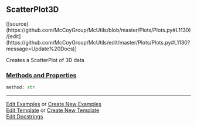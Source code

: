 ## <a id="McUtils.Plots.Plots.ScatterPlot3D">ScatterPlot3D</a> 
<div class="docs-source-link" markdown="1">
[[source](https://github.com/McCoyGroup/McUtils/blob/master/Plots/Plots.py#L1130)/[edit](https://github.com/McCoyGroup/McUtils/edit/master/Plots/Plots.py#L1130?message=Update%20Docs)]
</div>

Creates a ScatterPlot of 3D data

<div class="collapsible-section">
 <div class="collapsible-section collapsible-section-header" markdown="1">
 
### <a class="collapse-link" data-toggle="collapse" href="#methods">Methods and Properties</a> <a class="float-right" data-toggle="collapse" href="#methods"><i class="fa fa-chevron-down"></i></a>

 </div>
 <div class="collapsible-section collapsible-section-body collapse" id="methods" markdown="1">

```python
method: str
```


 </div>
</div>




___

[Edit Examples](https://github.com/McCoyGroup/McUtils/edit/gh-pages/ci/examples/McUtils/Plots/Plots/ScatterPlot3D.md) or 
[Create New Examples](https://github.com/McCoyGroup/McUtils/new/gh-pages/?filename=ci/examples/McUtils/Plots/Plots/ScatterPlot3D.md) <br/>
[Edit Template](https://github.com/McCoyGroup/McUtils/edit/gh-pages/ci/docs/McUtils/Plots/Plots/ScatterPlot3D.md) or 
[Create New Template](https://github.com/McCoyGroup/McUtils/new/gh-pages/?filename=ci/docs/templates/McUtils/Plots/Plots/ScatterPlot3D.md) <br/>
[Edit Docstrings](https://github.com/McCoyGroup/McUtils/edit/master/Plots/Plots.py#L1130?message=Update%20Docs)